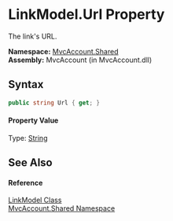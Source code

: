LinkModel.Url Property
======================
The link's URL.

**Namespace:** [MvcAccount.Shared][1]  
**Assembly:** MvcAccount (in MvcAccount.dll)

Syntax
------

```csharp
public string Url { get; }
```

#### Property Value
Type: [String][2]

See Also
--------

#### Reference
[LinkModel Class][3]  
[MvcAccount.Shared Namespace][1]  

[1]: ../README.md
[2]: http://msdn.microsoft.com/en-us/library/s1wwdcbf
[3]: README.md